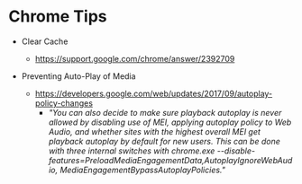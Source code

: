 
# Chrome Tips 

- Clear Cache
  + https://support.google.com/chrome/answer/2392709

- Preventing Auto-Play of Media
  + https://developers.google.com/web/updates/2017/09/autoplay-policy-changes
    * _"You can also decide to make sure playback autoplay is never allowed by disabling use of MEI, applying autoplay policy to Web Audio, and whether sites with the highest overall MEI get playback autoplay by default for new users. This can be done with three internal switches with chrome.exe --disable-features=PreloadMediaEngagementData,AutoplayIgnoreWebAudio, MediaEngagementBypassAutoplayPolicies."_


